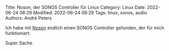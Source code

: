 Title: Noson, der SONOS Controller für Linux
Category: Linux
Date: 2022-06-24 08:29
Modified: 2022-06-24 08:29
Tags: linux, sonos, audio
Authors: André Peters

Ich habe mit [Noson](https://janbar.github.io/noson-app/) endlich einen SONOS Controller gefunden, der für mich funktioniert.

Super Sache.

